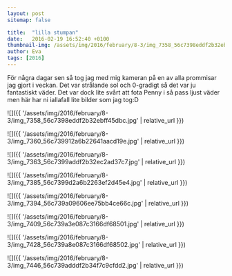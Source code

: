 ```yaml
---
layout: post
sitemap: false

title:  "lilla stumpan"
date:   2016-02-19 16:52:40 +0100
thumbnail-img: /assets/img/2016/february/8-3/img_7358_56c7398eddf2b32ebff45dbc.jpg
author: Eva
tags: [2016]
---
```


För några dagar sen så tog jag med mig kameran på en av alla prommisar jag gjort i veckan. Det var strålande sol och 0-gradigt så det var ju fantastiskt väder. Det var dock lite svårt att fota Penny i så pass ljust väder men här har ni iallafall lite bilder som jag tog:D

![]({{ '/assets/img/2016/february/8-3/img_7358_56c7398eddf2b32ebff45dbc.jpg'  | relative_url }})

![]({{ '/assets/img/2016/february/8-3/img_7360_56c739912a6b22641aacd19e.jpg'  | relative_url }})

![]({{ '/assets/img/2016/february/8-3/img_7363_56c7399addf2b32ec2ad37c7.jpg'  | relative_url }})

![]({{ '/assets/img/2016/february/8-3/img_7385_56c7399d2a6b2263ef2d45e4.jpg'  | relative_url }})

![]({{ '/assets/img/2016/february/8-3/img_7394_56c739a09606ee75bb4ce66c.jpg'  | relative_url }})

![]({{ '/assets/img/2016/february/8-3/img_7409_56c739a3e087c3166df68501.jpg'  | relative_url }})

![]({{ '/assets/img/2016/february/8-3/img_7428_56c739a8e087c3166df68502.jpg'  | relative_url }})

![]({{ '/assets/img/2016/february/8-3/img_7446_56c739adddf2b34f7c9cfdd2.jpg'  | relative_url }})

